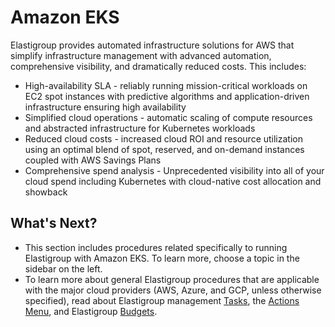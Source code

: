 # Amazon EKS

Elastigroup provides automated infrastructure solutions for AWS that simplify infrastructure management with advanced automation, comprehensive visibility, and dramatically reduced costs. This includes:
* High-availability SLA - reliably running mission-critical workloads on EC2 spot instances with predictive algorithms and application-driven infrastructure ensuring high availability
* Simplified cloud operations - automatic scaling of compute resources and abstracted infrastructure for Kubernetes workloads
* Reduced cloud costs - increased cloud ROI and resource utilization using an optimal blend of spot, reserved, and on-demand instances coupled with AWS Savings Plans
* Comprehensive spend analysis - Unprecedented visibility into all of your cloud spend including Kubernetes with cloud-native cost allocation and showback

## What's Next?
* This section includes procedures related specifically to running Elastigroup with Amazon EKS. To learn more, choose a topic in the sidebar on the left.
* To learn more about general Elastigroup procedures that are applicable with the major cloud providers (AWS, Azure, and GCP, unless otherwise specified), read about Elastigroup management [Tasks](elastigroup/tutorials/elastigroup-tasks/), the [Actions Menu](elastigroup/tutorials/elastigroup-actions-menu/), and Elastigroup [Budgets](elastigroup/tutorials/elastigroup-budgets/).

